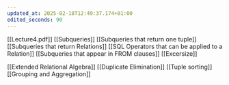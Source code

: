 ```yaml
---
updated_at: 2025-02-18T12:49:37.174+01:00
edited_seconds: 90
---
```

[[Lecture4.pdf]]
[[Subqueries]]
[[Subqueries that return one tuple]]
[[Subqueries that return Relations]]
[[SQL Operators that can be applied to a Relation]]
[[Subqueries that appear in FROM clauses]]
[[Excersize]]

[[Extended Relational Algebra]]
[[Duplicate Elimination]]
[[Tuple sorting]]
[[Grouping and Aggregation]]
